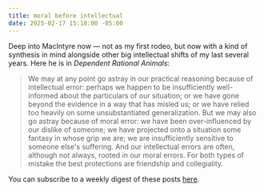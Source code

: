 ```yaml
---
title: moral before intellectual
date: 2025-02-17 15:18:00 -05:00
---
```


Deep into MacIntyre now — not as my first rodeo, but now with a kind of synthesis in mind alongside other big intellectual shifts of my last several years. Here he is in *Dependent Rational Animals*:

>We may at any point go astray in our practical reasoning because of intellectual error: perhaps we happen to be insufficiently well-informed about the particulars of our situation; or we have gone beyond the evidence in a way that has misled us; or we have relied too heavily on some unsubstantiated generalization. But we may also go astray because of moral error: we have been over-influenced by our dislike of someone; we have projected onto a situation some fantasy in whose grip we are; we are insufficiently sensitive to someone else's suffering. And our intellectual errors are often, although not always, rooted in our moral errors. For both types of mistake the best protections are friendship and collegiality.

You can subscribe to a weekly digest of these posts [here](https://ablerism.micro.blog/subscribe/).
